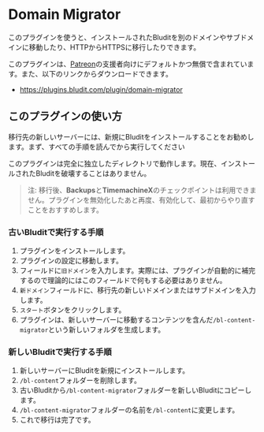# Domain Migrator
<!-- position: 2 -->

このプラグインを使うと、インストールされたBluditを別のドメインやサブドメインに移動したり、HTTPからHTTPSに移行したりできます。

このプラグインは、[Patreon](https://www.patreon.com/bludit)の支援者向けにデフォルトかつ無償で含まれています。また、以下のリンクからダウンロードできます。
- https://plugins.bludit.com/plugin/domain-migrator

## このプラグインの使い方
移行先の新しいサーバーには、新規にBluditをインストールすることをお勧めします。まず、すべての手順を読んでから実行してください

このプラグインは完全に独立したディレクトリで動作します。現在、インストールされたBluditを破壊することはありません。

> 注: 移行後、**Backups**と**TimemachineX**のチェックポイントは利用できません。プラグインを無効化したあと再度、有効化して、最初からやり直すことをおすすめします。

### 古いBluditで実行する手順
1. プラグインをインストールします。
2. プラグインの設定に移動します。
3. フィールドに`旧ドメイン`を入力します。実際には、プラグインが自動的に補完するので理論的にはこのフィールドで何もする必要はありません。
4.  `新ドメイン`フィールドに、移行先の新しいドメインまたはサブドメインを入力します。
5.  `スタート`ボタンをクリックします。
6. プラグインは、新しいサーバーに移動するコンテンツを含んだ`/bl-content-migrator`という新しいフォルダを生成します。

### 新しいBluditで実行する手順
1. 新しいサーバーにBluditを新規にインストールします。
2. `/bl-content`フォルダーを削除します。
3. 古いBluditから`/bl-content-migrator`フォルダーを新しいBluditにコピーします。
4. `/bl-content-migrator`フォルダーの名前を`/bl-content`に変更します。
5. これで移行は完了です。